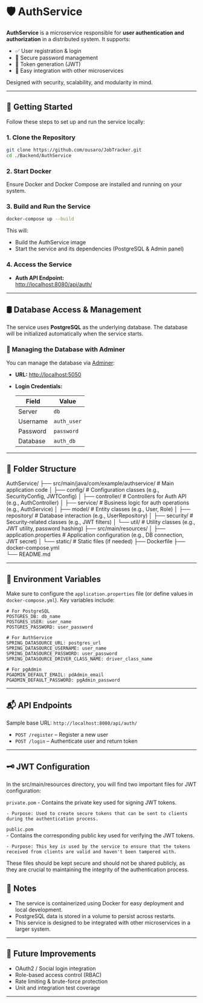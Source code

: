 # 🛡️ AuthService

**AuthService** is a microservice responsible for **user authentication and authorization** in a distributed system. It supports:

- ✅ User registration & login  
- 🔐 Secure password management  
- 🔄 Token generation (JWT)  
- 🔗 Easy integration with other microservices  

Designed with security, scalability, and modularity in mind.

---

## 🚀 Getting Started

Follow these steps to set up and run the service locally:

### 1. Clone the Repository

```bash
git clone https://github.com/ousaro/JobTracker.git
cd ./Backend/AuthService
```

### 2. Start Docker

Ensure Docker and Docker Compose are installed and running on your system.

### 3. Build and Run the Service

```bash
docker-compose up --build
```

This will:

- Build the AuthService image
- Start the service and its dependencies (PostgreSQL & Admin panel)

### 4. Access the Service

- **Auth API Endpoint:**  
  [http://localhost:8080/api/auth/](http://localhost:8080/api/auth/)

---

## 🛢️ Database Access & Management

The service uses **PostgreSQL** as the underlying database. The database will be initialized automatically when the service starts.

### 🔧 Managing the Database with Adminer

You can manage the database via [Adminer](http://localhost:5050):

- **URL:** [http://localhost:5050](http://localhost:5050)  
- **Login Credentials:**

  | Field    | Value             |
  |----------|-------------------|
  | Server   | `db`              |
  | Username | `auth_user`       |
  | Password | `password`       |
  | Database | `auth_db`         |

---

## 📁 Folder Structure

AuthService/
├── src/main/java/com/example/authservice/    # Main application code
│   ├── config/                              # Configuration classes (e.g., SecurityConfig, JWTConfig)
│   ├── controller/                          # Controllers for Auth API (e.g., AuthController)
│   ├── service/                             # Business logic for auth operations (e.g., AuthService)
│   ├── model/                               # Entity classes (e.g., User, Role)
│   ├── repository/                          # Database interaction (e.g., UserRepository)
│   ├── security/                            # Security-related classes (e.g., JWT filters)
│   └── util/                                # Utility classes (e.g., JWT utility, password hashing)
├── src/main/resources/
│   ├── application.properties               # Application configuration (e.g., DB connection, JWT secret)
│   └── static/                              # Static files (if needed)
├── Dockerfile
├── docker-compose.yml                                
└── README.md


---

## 🔐 Environment Variables

Make sure to configure the `application.properties` file (or define values in `docker-compose.yml`). Key variables include:

```env
# For PostgreSQL
POSTGRES_DB: db_name
POSTGRES_USER: user_name
POSTGRES_PASSWORD: user_password

# For AuthService
SPRING_DATASOURCE_URL: postgres_url
SPRING_DATASOURCE_USERNAME: user_name
SPRING_DATASOURCE_PASSWORD: user_password
SPRING_DATASOURCE_DRIVER_CLASS_NAME: driver_class_name

# For pgAdmin
PGADMIN_DEFAULT_EMAIL: pdAdmin_email
PGADMIN_DEFAULT_PASSWORD: pgAdmin_password
```

---

## 📬 API Endpoints

Sample base URL: `http://localhost:8080/api/auth/`

- `POST /register` – Register a new user  
- `POST /login` – Authenticate user and return token  

---

## 🗝️ JWT Configuration

In the src/main/resources directory, you will find two important files for JWT configuration:

`private.pom`
    - Contains the private key used for signing JWT tokens.

    - Purpose: Used to create secure tokens that can be sent to clients during the authentication process.

`public.pom`  
    - Contains the corresponding public key used for verifying the JWT tokens.

    - Purpose: This key is used by the service to ensure that the tokens received from clients are valid and haven't been tampered with.

These files should be kept secure and should not be shared publicly, as they are crucial to maintaining the integrity of the authentication process.

## 📌 Notes

- The service is containerized using Docker for easy deployment and local development.
- PostgreSQL data is stored in a volume to persist across restarts.
- This service is designed to be integrated with other microservices in a larger system.

---

## 🧪 Future Improvements

- OAuth2 / Social login integration  
- Role-based access control (RBAC)  
- Rate limiting & brute-force protection  
- Unit and integration test coverage

---